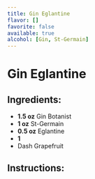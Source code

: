 ```yaml
---
title: Gin Eglantine
flavor: []
favorite: false
available: true
alcohol: [Gin, St-Germain]
---
```

# Gin Eglantine

## Ingredients:
- **1.5 oz** Gin Botanist
- **1 oz** St-Germain
- **0.5 oz** Eglantine
- **1**
- Dash Grapefruit

## Instructions:




